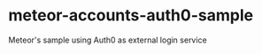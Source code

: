 meteor-accounts-auth0-sample
============================

Meteor's sample using Auth0 as external login service
